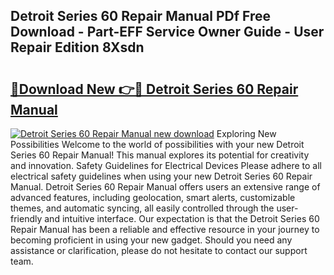 ## Detroit Series 60 Repair Manual PDf Free Download - Part-EFF Service Owner Guide - User Repair Edition 8Xsdn

# <h2><a href="http://bc21634.oget.top/?id=Detroit+Series+60+Repair+Manual">🔗Download New 👉🔴 Detroit Series 60 Repair Manual</a></h2>

[![Detroit Series 60 Repair Manual new download](https://i.imgur.com/5g1atiW.png)](http://bc21634.oget.top/?id=Detroit+Series+60+Repair+Manual)
Exploring New Possibilities Welcome to the world of possibilities with your new Detroit Series 60 Repair Manual! This manual explores its potential for creativity and innovation. Safety Guidelines for Electrical Devices Please adhere to all electrical safety guidelines when using your new Detroit Series 60 Repair Manual. Detroit Series 60 Repair Manual offers users an extensive range of advanced features, including geolocation, smart alerts, customizable themes, and automatic syncing, all easily controlled through the user-friendly and intuitive interface. Our expectation is that the Detroit Series 60 Repair Manual has been a reliable and effective resource in your journey to becoming proficient in using your new gadget. Should you need any assistance or clarification, please do not hesitate to contact our support team.

